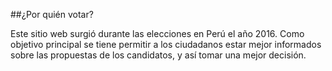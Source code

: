 ##¿Por quién votar?

Este sitio web surgió durante las elecciones en Perú el año 2016. Como objetivo principal se tiene permitir a los ciudadanos estar
mejor informados sobre las propuestas de los candidatos, y así tomar una mejor decisión.
